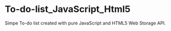# To-do-list_JavaScript_Html5
Simpe To-do list created with pure JavaScript and HTML5 Web Storage API.
